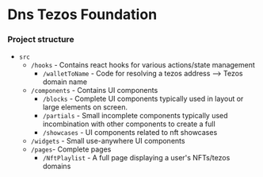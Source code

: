 # Dns Tezos Foundation 


### Project structure

- `src`
    - `/hooks` - Contains react hooks for various actions/state management 
        - `/walletToName` - Code for resolving a tezos address --> Tezos domain name 
    - `/components` - Contains UI components 
        - `/blocks` - Complete UI components typically used in layout or large elements on screen.
        - `/partials` - Small incomplete components typically used incombination with other components to create a full
        - `/showcases` - UI components related to nft showcases
    - `/widgets` - Small use-anywhere UI components
    - `/pages`- Complete pages
        - `/NftPlaylist` - A full page displaying a user's NFTs/tezos domains